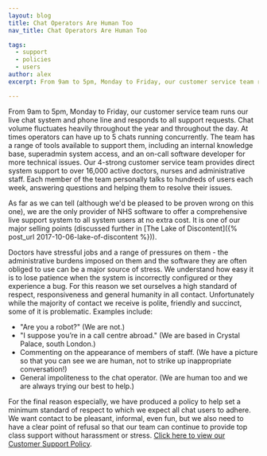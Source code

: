 ```yaml
---
layout: blog
title: Chat Operators Are Human Too
nav_title: Chat Operators Are Human Too

tags:
  - support
  - policies
  - users
author: alex
excerpt: From 9am to 5pm, Monday to Friday, our customer service team runs our live chat system and our phone line and responds to all support requests. Chat volume fluctuates heavily throughout the year and throughout the day.

---
```


From 9am to 5pm, Monday to Friday, our customer service team runs our live chat system and phone line and responds to all support requests. Chat volume fluctuates heavily throughout the year and throughout the day. At times operators can have up to 5 chats running concurrently. The team has a range of tools available to support them, including an internal knowledge base, superadmin system access, and an on-call software developer for more technical issues. Our 4-strong customer service team provides direct system support to over 16,000 active doctors, nurses and administrative staff. Each member of the team personally talks to hundreds of users each week, answering questions and helping them to resolve their issues.

As far as we can tell (although we'd be pleased to be proven wrong on this one), we are the only provider of NHS software to offer a comprehensive live support system to all system users at no extra cost. It is one of our major selling points (discussed further in [The Lake of Discontent]({% post_url 2017-10-06-lake-of-discontent %})).

Doctors have stressful jobs and a range of pressures on them - the administrative burdens imposed on them and the software they are often obliged to use can be a major source of stress. We understand how easy it is to lose patience when the system is incorrectly configured or they experience a bug. For this reason we set ourselves a high standard of respect, responsiveness and general humanity in all contact. Unfortunately while the majority of contact we receive is polite, friendly and succinct, some of it is problematic. Examples include:

* "Are you a robot?" (We are not.)
* "I suppose you’re in a call centre abroad." (We are based in Crystal Palace, south London.)
* Commenting on the appearance of members of staff. (We have a picture so that you can see we are human, not to strike up inappropriate conversation!)
* General impoliteness to the chat operator. (We are human too and we are always trying our best to help.)

For the final reason especially, we have produced a policy to help set a minimum standard of respect to which we expect all chat users to adhere. We want contact to be pleasant, informal, even fun, but we also need to have a clear point of refusal so that our team can continue to provide top class support without harassment or stress. [Click here to view our Customer Support Policy](https://www.sardjv.co.uk/support_policy.html).
